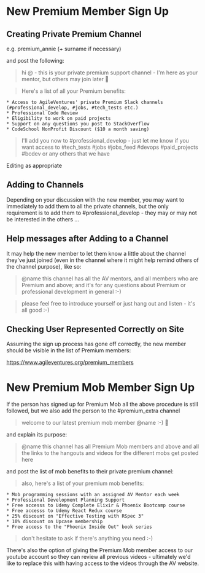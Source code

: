 New Premium Member Sign Up
==========================

Creating Private Premium Channel
--------------------------------

e.g. premium_annie (+ surname if necessary)

and post the following:

> hi @<slack-tag> - this is your private premium support channel - I'm here as your mentor, but others may join later :slightly_smiling_face:

> Here's a list of all your Premium benefits:

```
* Access to AgileVentures' private Premium Slack channels (#professional_develop, #jobs, #tech_tests etc.)
* Professional Code Review
* Eligibility to work on paid projects
* Support on any questions you post to StackOverflow
* CodeSchool NonProfit Discount ($10 a month saving)
```
> I'll add you now to #professional_develop - just let me know if you want access to #tech_tests #jobs #jobs_feed #devops #paid_projects #bcdev or any others that we have


Editing as appropriate

Adding to Channels
------------------

Depending on your discussion with the new member, you may want to immediately to add them to all the private channels, but the only requirement is to add them to #professional_develop - they may or may not be interested in the others ...

Help messages after Adding to a Channel
---------------------------------------

It may help the new member to let them know a little about the channel they've just joined (even in the channel where it might help remind others of the channel purpose), like so:

> @name this channel has all the AV mentors, and all members who are Premium and above; and it's for any questions about Premium or professional development in general :-)

> please feel free to introduce yourself or just hang out and listen - it's all good :-)

Checking User Represented Correctly on Site
-------------------------------------------

Assuming the sign up process has gone off correctly, the new member should be visible in the list of Premium members:

https://www.agileventures.org/premium_members

New Premium Mob Member Sign Up
==============================

If the person has signed up for Premium Mob all the above procedure is still followed, but we also add the person to the #premium_extra channel

> welcome to our latest premium mob member @name :-) :tada:

and explain its purpose:

> @name this channel has all Premium Mob members and above and all the links to the hangouts and videos for the different mobs get posted here

and post the list of mob benefits to their private premium channel:

> also, here's a list of your premium mob benefits:

```
* Mob programming sessions with an assigned AV Mentor each week
* Professional Development Planning Support
* Free accesss to Udemy Complete Elixir & Phoenix Bootcamp course
* Free accesss to Udemy React Redux course 
* 25% discount on "Effective Testing with RSpec 3"
* 10% discount on Upcase membership
* Free access to the "Phoenix Inside Out" book series
```

> don't hesitate to ask if there's anything you need :-)

There's also the option of giving the Premium Mob member access to our youtube account so they can review all previous videos - ultimately we'd like to replace this with having access to the videos through the AV website.
